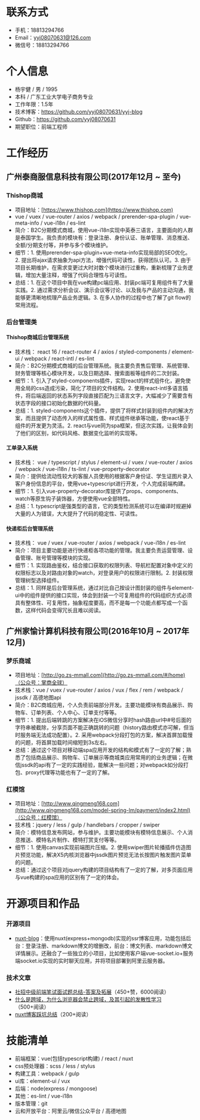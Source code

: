 # 联系方式

- 手机：18813294766
- Email：yyj08070631@126.com
- 微信号：18813294766

# 个人信息

 - 杨宇健 / 男 / 1995
 - 本科 / 广东工业大学电子商务专业
 - 工作年限：1.5年
 - 技术博客：https://github.com/yyj08070631/yyj-blog
 - Github：https://github.com/yyj08070631
 - 期望职位：前端工程师
 
# 工作经历

## 广州泰商服信息科技有限公司(2017年12月 ~ 至今)

### Thishop商城

- 项目地址：[https://www.thishop.com](https://www.thishop.com)
- vue / vuex / vue-router / axios / webpack / prerender-spa-plugin / vue-meta-info / vue-i18n / es-lint
- 简介：B2C分期模式商城，使用vue-i18n实现中英泰三语言，主要面向的人群是泰国学生。我负责的模块有：登录注册、身份认证、账单管理、消息推送、全额/分期支付等，并参与多个模块维护。
- 细节：1. 使用prerender-spa-plugin+vue-meta-info实现局部的SEO优化。2. 提出将ajax请求抽象为api方法，增强代码可读性，获得团队认可。3. 由于项目长期维护，在需求变更过大时对数个模块进行过重构，重新梳理了业务逻辑，增加大量注释，增强了代码合理性与可读性。
- 总结：1. 在这个项目中我在vue构建pc端应用、封装pc端可复用组件有了大量实践。2. 通过需求分析会议、演示会议等讨论、以及我与产品的主动沟通，我能够更清晰地梳理产品业务逻辑。3. 在多人协作的过程中也了解了git flow的常用流程。

### 后台管理类

#### Thishop商城后台管理系统

- 技术栈： react 16 / react-router 4 / axios / styled-components / element-ui / webpack / react-intl / es-lint
- 简介：B2C分期模式商城的后台管理系统。我主要负责售后管理、系统管理、财务管理等核心模块开发，以及日期选择、搜索面板等组件的二次封装。
- 细节：1. 引入了styled-components插件，实现react的样式组件化，避免使用全局的css造成污染，简化了项目的文件结构。2. 使用react-intl多语言插件，将后端返回的状态系列字段直接匹配为三语言文字，大幅减少了需要含有状态字段的接口初始化数据的代码量。
- 总结：1. styled-components这个插件，提供了将样式封装到组件内的解决方案，而且提供了动态传入的样式属性值、样式组件继承等功能，使react基于组件的开发更为灵活。2. react与vue同为spa框架，但这次实践，让我体会到了他们的区别，如代码风格、数据变化监听的实现等。

#### 工单录入系统

- 技术栈： vue / typescript / stylus / element-ui / vuex / vue-router / axios / webpack / vue-i18n / ts-lint / vue-property-decorator
- 简介：提供给流动性较大的客服人员使用的根据客户身份证、学生证图片录入客户身份信息的平台，使用vue+typescript进行开发，个人完成前端构建。
- 细节：1. 引入vue-property-decorator库提供了props、components、watch等原生钩子装饰器，方便使用vue全部特性。
- 总结：1. typescript是强类型的语言，它的类型检测系统可以在编译时规避掉大量的人为错误，大大提升了代码的稳定性、可读性。

#### 快递柜后台管理系统

- 技术栈： vue / vuex / vue-router / axios / webpack / vue-i18n / es-lint
- 简介：项目主要功能是进行快递柜各项功能的管理。我主要负责运营管理、设备管理、账号管理等模块的实现。
- 细节：1. 实现路由鉴权，结合接口获取的权限列表、导航栏配置对象中定义的权限标志以及对路由对象的watch，对登录用户的权限进行限制。2. 封装权限管理树型选择组件。
- 总结：1. 同样是后台管理系统，通过对比自己按设计图封装的组件与element-ui中的组件提供的接口实现，体会到封装一个可复用组件的代码组织方式必须具有整体性、可复用性，抽象程度要高，而不是每一个功能点都写成一个函数，这样代码会变得冗长且难以阅读。

## 广州家愉计算机科技有限公司(2016年10月 ~ 2017年12月)

### 梦乐商城
- 项目地址：[http://go.zs-mmall.com](http://go.zs-mmall.com/#/home)（公众号：掌商全球）
- 技术栈：vue / vuex / vue-router / axios / vux / flex / rem / webpack / jssdk / 高德地图api
- 简介：B2C商城应用，个人负责前端部分开发。主要功能模块有商品展示、购物车、订单列表、个人中心、订单支付等等。
- 细节：1. 提出后端转跳的方案解决在iOS微信分享时hash路由url中#号后面的字符串被截除，分享页面不能正确跳转的问题（history路由模式亦可解，但当时服务端无法成功配置）。2. 采用webpack分段打包的方案，解决首屏加载慢的问题，将首屏加载时间缩短到3s左右。
- 总结：通过这个项目对移动端spa应用开发的结构和模式有了一定的了解；熟悉了包括商品展示、购物车、订单展示等商城类应用常用的的业务逻辑；在微信jssdk的api有了一定的实践经验，能解决一些问题；对webpack如分段打包、proxy代理等功能也有了一定的了解。

### 红模馆

- 项目地址：[http://www.qingmeng168.com](http://www.qingmeng168.com/model-spring-lm/payment/index2.html)（公众号：红模馆）
- 技术栈：jquery / less / gulp / handlebars / cropper / swiper
- 简介：模特信息发布网站，参与维护。主要功能模块有模特信息展示、个人消息推送、模特名片制作、模特打赏支付等等。
- 细节：1. 使用canvas实现前端图片压缩。2. 使用swiper图片轮播插件仿造图片预览功能，解决X5内核浏览器中jssdk图片预览无法长按图片触发图片菜单的问题。
- 总结：通过这个项目对jquery构建的项目结构有了一定的了解，对多页面应用与vue构建的spa应用的区别有了一定的体会。
  
# 开源项目和作品

### 开源项目

- [nuxt-blog](https://github.com/yyj08070631/blog)：使用nuxt(express+mongodb)实现的ssr博客应用，功能包括后台：登录注册、markdown博文的增删改，前台：博文列表、markdown博文详情展示。还融合了一些独立的小项目，比如使用客户端vue-socket.io+服务端socket.io实现的实时聊天应用，并将项目部署到阿里云服务器。

### 技术文章

- [社招中级前端笔试面试题总结-答案及拓展](https://juejin.im/post/5b0562306fb9a07aaf3596c1)（450+赞，6000阅读）
- [什么是跨域，为什么浏览器会禁止跨域，及其引起的发散性学习](https://blog.csdn.net/qq_35271556/article/details/80340102)（500+阅读）
- [nuxt博客踩坑总结](https://blog.csdn.net/qq_35271556/article/details/79960574)（200+阅读）

# 技能清单

- 前端框架：vue(包括typescript构建) / react / nuxt
- css预处理器：scss / less / stylus
- 构建工具：webpack / gulp
- ui库：element-ui / vux
- 后端：node(express / mongoose)
- 其他：es-lint / vue-i18n
- 版本管理：git
- 云和开放平台：阿里云/微信公众平台 / 高德地图